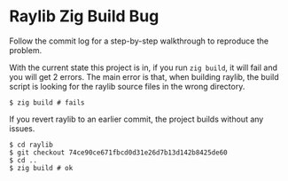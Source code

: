 # Raylib Zig Build Bug

Follow the commit log for a step-by-step walkthrough to reproduce the problem.

With the current state this project is in, if you run `zig build`, it will fail and you will get 2 errors. The main error is that, when building raylib, the build script is looking for the raylib source files in the wrong directory.

```console
$ zig build # fails
```

If you revert raylib to an earlier commit, the project builds without any issues.

```console
$ cd raylib
$ git checkout 74ce90ce671fbcd0d31e26d7b13d142b8425de60
$ cd ..
$ zig build # ok
```
